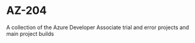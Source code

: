 # AZ-204
A collection of the Azure Developer Associate trial and error projects and main project builds
